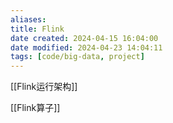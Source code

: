 ```yaml
---
aliases: 
title: Flink
date created: 2024-04-15 16:04:00
date modified: 2024-04-23 14:04:11
tags: [code/big-data, project]
---
```

[[Flink运行架构]]

[[Flink算子]]
